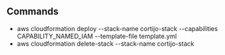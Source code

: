 ## Commands

- aws cloudformation deploy --stack-name cortijo-stack --capabilities CAPABILITY_NAMED_IAM --template-file template.yml
- aws cloudformation delete-stack --stack-name cortijo-stack
